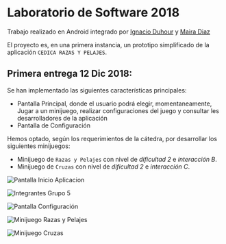 # Laboratorio de Software 2018

Trabajo realizado en Android integrado por [Ignacio Duhour](https://github.com/IgnacioDuhour) y [Maira Diaz](https://github.com/maira1001001)


El proyecto es, en una primera instancia, un prototipo simplificado de la aplicación `CEDICA RAZAS Y PELAJES`.

## Primera entrega 12 Dic 2018:

Se han implementado las siguientes características principales:

- Pantalla Principal, donde el usuario podrá elegir, momentaneamente, Jugar a un minijuego, realizar configuraciones del juego y consultar les desarrolladores de la aplicación
- Pantalla de Configuración


Hemos optado, según los requerimientos de la cátedra, por desarrollar los siguientes minijuegos:

- Minijuego de `Razas y Pelajes` con nivel de *dificultad 2* e *interacción B*.
- Minijuego de `Cruzas` con nivel  de *dificultad 2* e *interacción C*.


![Pantalla Inicio Aplicacion](https://github.com/IgnacioDuhour/laboratorioDeSoftware2018/blob/master/imagenesreadme/pantalla-inicio.png)

![Integrantes Grupo 5](https://github.com/IgnacioDuhour/laboratorioDeSoftware2018/blob/master/imagenesreadme/integrantes-grupo5.png)

![Pantalla Configuración](https://github.com/IgnacioDuhour/laboratorioDeSoftware2018/blob/master/imagenesreadme/pantalla-configuracion.png)

![Minijuego Razas y Pelajes](https://github.com/IgnacioDuhour/laboratorioDeSoftware2018/blob/master/imagenesreadme/minijuego-razasypelajes.png)

![Minijuego Cruzas](https://github.com/IgnacioDuhour/laboratorioDeSoftware2018/blob/master/imagenesreadme/minijuego-cruzas.png)
